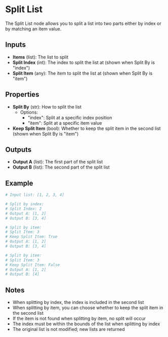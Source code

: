 # Split List

The Split List node allows you to split a list into two parts either by index or by matching an item value.

## Inputs

- **Items** (list): The list to split
- **Split Index** (int): The index to split the list at (shown when Split By is "index")
- **Split Item** (any): The item to split the list at (shown when Split By is "item")

## Properties

- **Split By** (str): How to split the list
    - Options:
        - "index": Split at a specific index position
        - "item": Split at a specific item value
- **Keep Split Item** (bool): Whether to keep the split item in the second list (shown when Split By is "item")

## Outputs

- **Output A** (list): The first part of the split list
- **Output B** (list): The second part of the split list

## Example

```python
# Input list: [1, 2, 3, 4]

# Split by index:
# Split Index: 2
# Output A: [1, 2]
# Output B: [3, 4]

# Split by item:
# Split Item: 3
# Keep Split Item: True
# Output A: [1, 2]
# Output B: [3, 4]

# Split by item:
# Split Item: 3
# Keep Split Item: False
# Output A: [1, 2]
# Output B: [4]
```

## Notes

- When splitting by index, the index is included in the second list
- When splitting by item, you can choose whether to keep the split item in the second list
- If the item is not found when splitting by item, no split will occur
- The index must be within the bounds of the list when splitting by index
- The original list is not modified; new lists are returned
